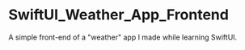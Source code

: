 # SwiftUI_Weather_App_Frontend
A simple front-end of a "weather" app I made while learning SwiftUI. 
